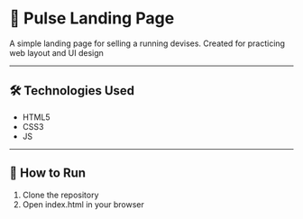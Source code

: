 # **🚗 Pulse Landing Page**

A simple landing page for selling a running devises. Created for practicing web layout and UI design

---

## **🛠 Technologies Used**

- HTML5  
- CSS3
- JS

---

## **🚀 How to Run**
1. Clone the repository
2. Open index.html in your browser


